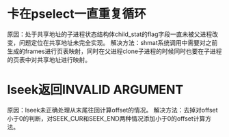 # 卡在pselect一直重复循环
原因：处于共享地址的子进程状态结构体child_stat的flag字段一直未被父进程改变，问题定位在共享地址未完全实现。
解决方法：shmat系统调用中需要对之前生成的frames进行页表映射，同时在父进程clone子进程的时候同时也要在子进程的页表中对共享地址进行映射。
# lseek返回INVALID ARGUMENT
原因：lseek未正确处理从末尾往回计算offset的情况。
解决方法：去掉对offset小于0的判断，对SEEK_CUR和SEEK_END两种情况添加小于0的offset计算方法。

